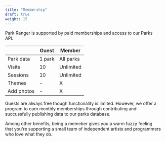 ```yaml
---
title: "Membership"
draft: true
weight: 15
---
```


Park Ranger is supported by paid memberships and access to our Parks API. 


|         | Guest | Member                                  	   |
| -------- |---| ---------------------------------------- |
| Park data   | 1 park | All parks |
| Visits   | 10 | Unlimited |
| Sessions      | 10 | Unlimited |
| Themes  | - | X     |
| Add photos  | - | X     |

Guests are always free though functionality is limited. However, we offer a program to earn monthly memberships through contributing and succussfully publishing data to our parks database.


Among other benefits, being a memeber gives you a warm fuzzy feeling that you're supporting a small team of independent artists and programmers who love what they do.